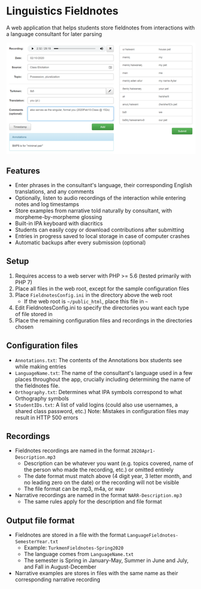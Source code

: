 # Linguistics Fieldnotes
A web application that helps students store fieldnotes from interactions with a language consultant for later parsing

![Example screenshot](/sample-configuration-files/screenshot.png)

## Features
* Enter phrases in the consultant's language, their corresponding English translations, and any comments
* Optionally, listen to audio recordings of the interaction while entering notes and log timestamps
* Store examples from narrative told naturally by consultant, with morpheme-by-morpheme glossing
* Built-in IPA keyboard with diacritics
* Students can easily copy or download contributions after submitting
* Entries in progress saved to local storage in case of computer crashes
* Automatic backups after every submission (optional)

## Setup
1. Requires access to a web server with PHP >= 5.6 (tested primarily with PHP 7)
2. Place all files in the web root, except for the sample configuration files
3. Place `FieldnotesConfig.ini` in the directory above the web root
   * If the web root is `~/public_html`, place this file in `~`
4. Edit FieldnotesConfig.ini to specify the directories you want each type of file stored in
5. Place the remaining configuration files and recordings in the directories chosen

## Configuration files
* `Annotations.txt`: The contents of the Annotations box students see while making entries
* `LanguageName.txt`: The name of the consultant's language used in a few places throughout the app, crucially including determining the name of the fieldnotes file.
* `Orthography.txt`: Determines what IPA symbols correspond to what Orthography symbols
* `StudentIDs.txt`: A list of valid logins (could also use usernames, a shared class password, etc.)
Note: Mistakes in configuration files may result in HTTP 500 errors

## Recordings
* Fieldnotes recordings are named in the format `2020Apr1-Description.mp3`
  * Description can be whatever you want (e.g. topics covered, name of the person who made the recording, etc.) or omitted entirely
  * The date format must match above (4 digit year, 3 letter month, and no leading zero on the date) or the recording will not be visible
  * The file format can be mp3, m4a, or wav
* Narrative recordings are named in the format `NARR-Description.mp3`
  * The same rules apply for the description and file format

## Output file format
* Fieldnotes are stored in a file with the format `LanguageFieldnotes-SemesterYear.txt`
  * Example: `TurkmenFieldnotes-Spring2020`
  * The language comes from `LanguageName.txt`
  * The semester is Spring in January-May, Summer in June and July, and Fall in August-December
* Narrative examples are stores in files with the same name as their corresponding narrative recording